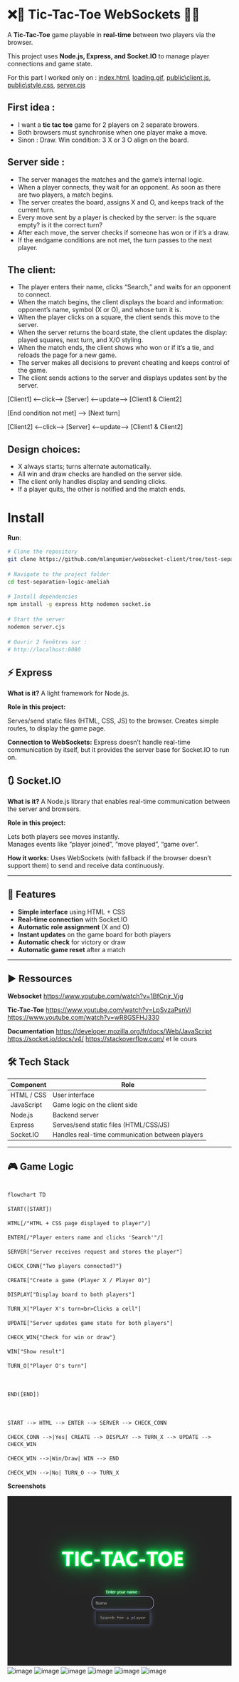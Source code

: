
# ❌🔵 Tic-Tac-Toe WebSockets 🔵❌
  

A **Tic-Tac-Toe** game playable in **real-time** between two players via the browser.

This project uses **Node.js, Express, and Socket.IO** to manage player connections and game state.

For this part I worked only on : [index.html](index.html), [loading.gif](loading.gif), [public\client.js](public\client.js), [public\style.css](public\style.css), [server.cjs](server.cjs)

## First idea :

- I want a **tic tac toe** game for 2 players on 2 separate browers.
- Both browsers must synchronise when one player make a move.
- Sinon : Draw. Win condition: 3 X or 3 O align on the board.

## Server side :

- The server manages the matches and the game’s internal logic.
- When a player connects, they wait for an opponent. As soon as there are two players, a match begins.
- The server creates the board, assigns X and O, and keeps track of the current turn.
- Every move sent by a player is checked by the server: is the square empty? is it the correct turn?
- After each move, the server checks if someone has won or if it’s a draw.
- If the endgame conditions are not met, the turn passes to the next player.

## The client:

- The player enters their name, clicks “Search,” and waits for an opponent to connect.
- When the match begins, the client displays the board and information: opponent’s name, symbol (X or O), and whose turn it is.
- When the player clicks on a square, the client sends this move to the server.
- When the server returns the board state, the client updates the display: played squares, next turn, and X/O styling.
- When the match ends, the client shows who won or if it’s a tie, and reloads the page for a new game.
- The server makes all decisions to prevent cheating and keeps control of the game.
- The client sends actions to the server and displays updates sent by the server.

[Client1] <--click--> [Server] <--update--> [Client1 & Client2]

[End condition not met] --> [Next turn]

[Client2] <--click--> [Server] <--update--> [Client1 & Client2]

## Design choices:

- X always starts; turns alternate automatically.
- All win and draw checks are handled on the server side.
- The client only handles display and sending clicks.
- If a player quits, the other is notified and the match ends.

# Install

**Run**:

```bash
# Clone the repository
git clone https://github.com/mlangumier/websocket-client/tree/test-separation-logic-ameliah

# Navigate to the project folder
cd test-separation-logic-ameliah

# Install dependencies
npm install -g express http nodemon socket.io 

# Start the server
nodemon server.cjs

# Ouvrir 2 fenêtres sur :
# http://localhost:8080
```

## ⚡ Express

  
**What is it?** A light framework for Node.js.

**Role in this project:**

Serves/send static files (HTML, CSS, JS) to the browser.
Creates simple routes, to display the game page.

**Connection to WebSockets:** Express doesn’t handle real-time communication by itself, but it provides the server base for Socket.IO to run on.

  
## 🔃 Socket.IO

  
**What is it?** A Node.js library that enables real-time communication between the server and browsers.
  
**Role in this project:**

Lets both players see moves instantly.  
Manages events like “player joined”, “move played”, “game over”.

**How it works:** Uses WebSockets (with fallback if the browser doesn’t support them) to send and receive data continuously.

---


## 🔗 Features


-  **Simple  interface** using HTML + CSS
-  **Real-time connection** with Socket.IO
-  **Automatic role assignment** (X and O)
-  **Instant updates** on the game board for both players
-  **Automatic check** for victory or draw
-  **Automatic game reset** after a match

---

  
## ▶️ Ressources

**Websocket**
https://www.youtube.com/watch?v=1BfCnjr_Vjg

**Tic-Tac-Toe**
https://www.youtube.com/watch?v=LpSvzaPsnVI
https://www.youtube.com/watch?v=wR8GSFHJ330

**Documentation**
https://developer.mozilla.org/fr/docs/Web/JavaScript
https://socket.io/docs/v4/
https://stackoverflow.com/
et le cours


## 🛠️ Tech Stack

| Component       | Role                                           |
|-----------------|-----------------------------------------------|
| HTML / CSS      | User interface                                |
| JavaScript      | Game logic on the client side                 |
| Node.js         | Backend server                                |
| Express         | Serves/send static files (HTML/CSS/JS)            |
| Socket.IO       | Handles real-time communication between players |

---

  
## 🎮 Game Logic

```mermaid

flowchart TD

START([START])

HTML[/"HTML + CSS page displayed to player"/]

ENTER[/"Player enters name and clicks 'Search'"/]

SERVER["Server receives request and stores the player"]

CHECK_CONN{"Two players connected?"}

CREATE["Create a game (Player X / Player O)"]

DISPLAY["Display board to both players"]

TURN_X["Player X's turn<br>Clicks a cell"]

UPDATE["Server updates game state for both players"]

CHECK_WIN{"Check for win or draw"}

WIN["Show result"]

TURN_O["Player O's turn"]

  

END([END])

  

START --> HTML --> ENTER --> SERVER --> CHECK_CONN

CHECK_CONN -->|Yes| CREATE --> DISPLAY --> TURN_X --> UPDATE --> CHECK_WIN

CHECK_WIN -->|Win/Draw| WIN --> END

CHECK_WIN -->|No| TURN_O --> TURN_X
```

**Screenshots**

![image](https://github.com/Ameliah-Louis/websocket-JS/blob/main/public/img/Interface1.png)
![image](https://github.com/Ameliah-Louis/websocket-JS/blob/main/public\img\Interface2.png) 
![image](https://github.com/Ameliah-Louis/websocket-JS/blob/main/\img\Interface3.png) 
![image](https://github.com/Ameliah-Louis/websocket-JS/blob/main/public\img\Interface4.png) 
![image](https://github.com/Ameliah-Louis/websocket-JS/blob/main/\img\Interface5.png) 
![image](https://github.com/Ameliah-Louis/websocket-JS/blob/main/public\img\Interface6.png) 
![image](https://github.com/Ameliah-Louis/websocket-JS/blob/main/public\img\Interface7.png) 
